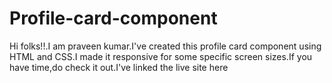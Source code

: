 # Profile-card-component
Hi folks!!.I am praveen kumar.I've created this profile card component using HTML and CSS.I made it responsive for some specific screen sizes.If you have time,do check it out.I've linked the live site here <a href="https://2860c9e4.profile-card-component-1ln.pages.dev/"></a>  
